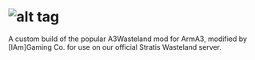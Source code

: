 ![alt tag](http://i.imgur.com/Q6Awi92.jpg)
===================

A custom build of the popular A3Wasteland mod for ArmA3, modified by [IAm]Gaming Co. for use on our official Stratis Wasteland server.